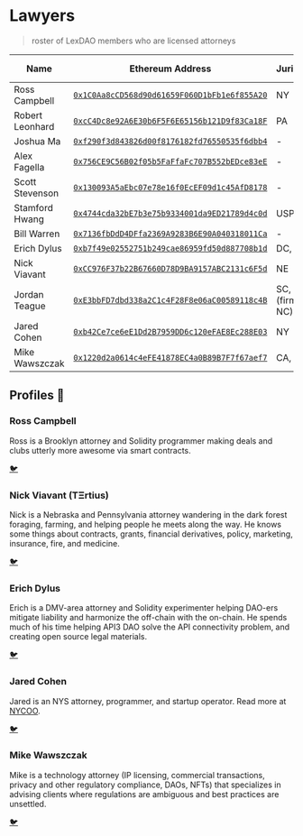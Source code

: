 # Lawyers
> roster of LexDAO members who are licensed attorneys

Name | Ethereum Address | Jurisdiction | Practice Type
------------ | ------------- | ------------- | ------------- |
Ross Campbell | [`0x1C0Aa8cCD568d90d61659F060D1bFb1e6f855A20`](https://etherscan.io/address/0x1c0aa8ccd568d90d61659f060d1bfb1e6f855a20) | NY | Solo |
Robert Leonhard | [`0xcC4Dc8e92A6E30b6F5F6E65156b121D9f83Ca18F`](https://etherscan.io/address/0xcc4dc8e92a6e30b6f5f6e65156b121d9f83ca18f) | PA | Solo |
Joshua Ma | [`0xf290f3d843826d00f8176182fd76550535f6dbb4`](https://etherscan.io/address/0xf290f3d843826d00f8176182fd76550535f6dbb4) | - | - |
Alex Fagella | [`0x756CE9C56B02f05b5FaFfaFc707B552bEDce83eE`](https://etherscan.io/address/0x756ce9c56b02f05b5faffafc707b552bedce83ee) | - | - |
Scott Stevenson | [`0x130093A5aEbc07e78e16f0EcEF09d1c45AfD8178`](https://etherscan.io/address/0x130093A5aEbc07e78e16f0EcEF09d1c45AfD8178) | - | - |
Stamford Hwang | [`0x4744cda32bE7b3e75b9334001da9ED21789d4c0d`](https://etherscan.io/address/0x4744cda32bE7b3e75b9334001da9ED21789d4c0d) | USPTO | Solo |
Bill Warren | [`0x7136fbDdD4DFfa2369A9283B6E90A040318011Ca`](https://etherscan.io/address/0x7136fbDdD4DFfa2369A9283B6E90A040318011Ca) | - | - |
Erich Dylus | [`0xb7f49e02552751b249cae86959fd50d887708b1d`](https://etherscan.io/address/0xb7f49e02552751b249cae86959fd50d887708b1d) | DC, MD | Solo |
Nick Viavant | [`0xCC976F37b22B67660D78D9BA9157ABC2131c6F5d`](https://etherscan.io/address/0xCC976F37b22B67660D78D9BA9157ABC2131c6F5d) | NE | - |
Jordan Teague | [`0xE3bbFD7dbd338a2C1c4F28F8e06aC00589118c4B`](https://etherscan.io/address/0xe3bbfd7dbd338a2c1c4f28f8e06ac00589118c4b) | SC, AL (firm: CA, NC) | Firm |
Jared Cohen | [`0xb42Ce7ce6eE1Dd2B7959DD6c120eFAE8Ec288E03`](https://etherscan.io/address/0xb42Ce7ce6eE1Dd2B7959DD6c120eFAE8Ec288E03) | NY | Solo |
Mike Wawszczak | [`0x1220d2a0614c4eFE41878EC4a0B89B7F7f67aef7`](https://etherscan.io/address/0x1220d2a0614c4efe41878ec4a0b89b7f7f67aef7) | CA, IL | Solo

## Profiles 👤

### Ross Campbell 

Ross is a Brooklyn attorney and Solidity programmer making deals and clubs utterly more awesome via smart contracts.

[🐦](https://twitter.com/r_ross_campbell) 

### Nick Viavant (TΞrtius)

Nick is a Nebraska and Pennsylvania attorney wandering in the dark forest foraging, farming, and helping people he meets along the way. He knows some things about contracts, grants, financial derivatives, policy, marketing, insurance, fire, and medicine.

[🐦](https://twitter.com/trtius) 

### Erich Dylus 

Erich is a DMV-area attorney and Solidity experimenter helping DAO-ers mitigate liability and harmonize the off-chain with the on-chain. He spends much of his time helping API3 DAO solve the API connectivity problem, and creating open source legal materials.

[🐦](https://twitter.com/erichdylus) 

### Jared Cohen

Jared is an NYS attorney, programmer, and startup operator. Read more at [NYCOO](https://nycoo.org/).

[🐦](https://twitter.com/jaredcohe)

### Mike Wawszczak

Mike is a technology attorney (IP licensing, commercial transactions, privacy and other regulatory compliance, DAOs, NFTs) that specializes in advising clients where regulations are ambiguous and best practices are unsettled. 

[🐦](https://twitter.com/mikewavsz)
